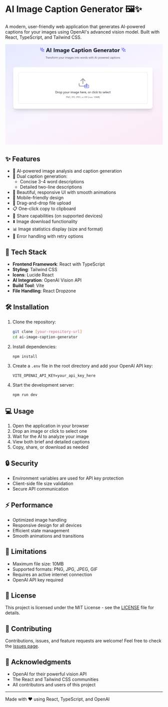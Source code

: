 # AI Image Caption Generator 🖼️✨

A modern, user-friendly web application that generates AI-powered captions for your images using OpenAI's advanced vision model. Built with React, TypeScript, and Tailwind CSS.

![AI Image Caption Generator](image.png)

## ✨ Features

- 🤖 AI-powered image analysis and caption generation
- 📝 Dual caption generation:
  - Concise 3-4 word descriptions
  - Detailed two-line descriptions
- 🎨 Beautiful, responsive UI with smooth animations
- 📱 Mobile-friendly design
- 🔄 Drag-and-drop file upload
- 📋 One-click copy to clipboard
- 💫 Share capabilities (on supported devices)
- ⬇️ Image download functionality
- 📊 Image statistics display (size and format)
- 🎯 Error handling with retry options

## 🚀 Tech Stack

- **Frontend Framework**: React with TypeScript
- **Styling**: Tailwind CSS
- **Icons**: Lucide React
- **AI Integration**: OpenAI Vision API
- **Build Tool**: Vite
- **File Handling**: React Dropzone

## 🛠️ Installation

1. Clone the repository:

   ```bash
   git clone [your-repository-url]
   cd ai-image-caption-generator
   ```

2. Install dependencies:

   ```bash
   npm install
   ```

3. Create a `.env` file in the root directory and add your OpenAI API key:

   ```env
   VITE_OPENAI_API_KEY=your_api_key_here
   ```

4. Start the development server:
   ```bash
   npm run dev
   ```

## 💻 Usage

1. Open the application in your browser
2. Drop an image or click to select one
3. Wait for the AI to analyze your image
4. View both brief and detailed captions
5. Copy, share, or download as needed

## 🔒 Security

- Environment variables are used for API key protection
- Client-side file size validation
- Secure API communication

## ⚡ Performance

- Optimized image handling
- Responsive design for all devices
- Efficient state management
- Smooth animations and transitions

## 🎯 Limitations

- Maximum file size: 10MB
- Supported formats: PNG, JPG, JPEG, GIF
- Requires an active internet connection
- OpenAI API key required

## 📝 License

This project is licensed under the MIT License - see the [LICENSE](LICENSE) file for details.

## 🤝 Contributing

Contributions, issues, and feature requests are welcome! Feel free to check the [issues page](issues).

## 🙏 Acknowledgments

- OpenAI for their powerful vision API
- The React and Tailwind CSS communities
- All contributors and users of this project

---

Made with ❤️ using React, TypeScript, and OpenAI
